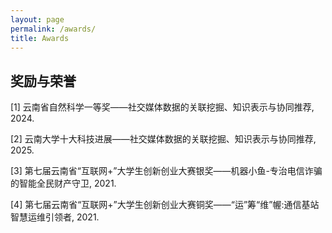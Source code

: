```yaml
---
layout: page
permalink: /awards/
title: Awards
---
```


## 奖励与荣誉

<!-- - May 2025：**Cambridge CSC Trust Scholarship** (totally £190,000 for tuition waiver and stipend)
- June 2024：**KDD-24 Undergraduate Scholarship** ($1000)<br>Only 21 undergraduates are selected around the world
- Dec 2023：**AAAI-24 Undergraduate Scholarship** ($5000)<br>Only 18 undergraduates are selected around the world
- Aug 2023：Innovation Scholarship ($1400)<br>One of the highest undergraduate awards
- May 2023：XiamenAir Scholarship ($600)<br>
- June 2024：Best Final Year Project Award of Maynooth (€500)
- Oct 2023：Best Academic Performance of Maynooth (€100)
- Oct 2022：Best Course Project Award of Maynooth (€100)
- First Prize Scholarship of MIEC ($2100, Five times)<br>Combined degree scholarship between FZU and Maynooth<br>

## Competitions

- Jan 2024：Finalist of China International College Students’ Innovation Competition (Top 3%)
- Aug 2023：**Best Technology Award** in National Youth Science Innovation Project Competition (Top 1%)
- Aug 2023：Second Prize in National Collegiate Internet of Things Technology and Application Competition (Top 5%)
- May 2023：Finalist Award in Mathematical Contest In Modeling (Top 1% of all 20508 paper)
- Nov 2022：First Prize in China Undergraduate Mathematical Contest in Modeling
- June 2022：**Championship** of 100-meter Freestyle Swimming Competition of Fuzhou University<br> -->

[1] 云南省自然科学一等奖——社交媒体数据的关联挖掘、知识表示与协同推荐, 2024. <br>

[2] 云南大学十大科技进展——社交媒体数据的关联挖掘、知识表示与协同推荐, 2025. <br>

[3] 第七届云南省“互联网+”大学生创新创业大赛银奖——机器小鱼-专治电信诈骗的智能全民财产守卫, 2021. <br>

[4] 第七届云南省“互联网+”大学生创新创业大赛铜奖——“运”筹“维”幄:通信基站智慧运维引领者, 2021. <br>


<br>
